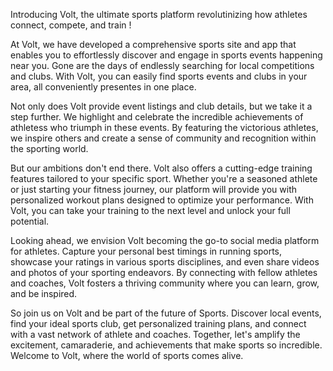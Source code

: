 Introducing Volt, the ultimate sports platform revolutinizing how athletes connect, compete, and train !

At Volt, we have developed a comprehensive sports site and app that enables you to effortlessly discover and engage in sports events happening near you. Gone are the days of endlessly searching for local competitions and clubs. With Volt, you can easily find sports events and clubs in your area, all conveniently presentes in one place.

Not only does Volt provide event listings and club details, but we take it a step further. We highlight and celebrate the incredible achievements of athletess who triumph in these events. By featuring the victorious athletes, we inspire others and create a sense of community and recognition within the sporting world.

But our ambitions don't end there. Volt also offers a cutting-edge training features tailored to your specific sport. Whether you're a seasoned athlete or just starting your fitness journey, our platform will provide you with personalized workout plans designed to optimize your performance. With Volt, you can take your training to the next level and unlock your full potential.

Looking ahead, we envision Volt becoming the go-to social media platform for athletes. Capture your personal best timings in running sports, showcase your ratings in various sports disciplines, and even share videos and photos of your sporting endeavors. By connecting with fellow athletes and coaches, Volt fosters a thriving community where you can learn, grow, and be inspired.

So join us on Volt and be part of the future of Sports. Discover local events, find your ideal sports club, get personalized training plans, and connect with a vast network of athlete and coaches. Together, let's amplify the excitement, camaraderie, and achievements that make sports so incredible. Welcome to Volt, where the world of sports comes alive.

